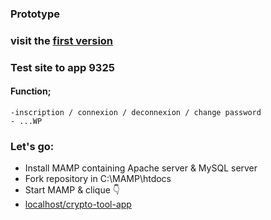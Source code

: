 ###  Prototype 

### visit the [first version](https://github.com/berru-g/crypto-tool) 

### Test site to app 9325

  #### Function; 
    -inscription / connexion / deconnexion / change password
    - ...WP

### Let's go:
   - Install MAMP containing Apache server & MySQL server
   - Fork repository in C:\MAMP\htdocs
   - Start MAMP & clique 👇
   - <a href="http://localhost/crypto-tool-app/" rel="noopener" target="_blank">localhost/crypto-tool-app</a>
